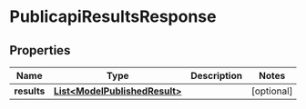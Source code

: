 # PublicapiResultsResponse

## Properties
Name | Type | Description | Notes
------------ | ------------- | ------------- | -------------
**results** | [**List&lt;ModelPublishedResult&gt;**](ModelPublishedResult.md) |  |  [optional]
